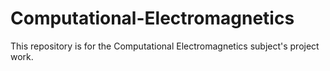 # Computational-Electromagnetics
This repository is for the Computational Electromagnetics subject's project work.
